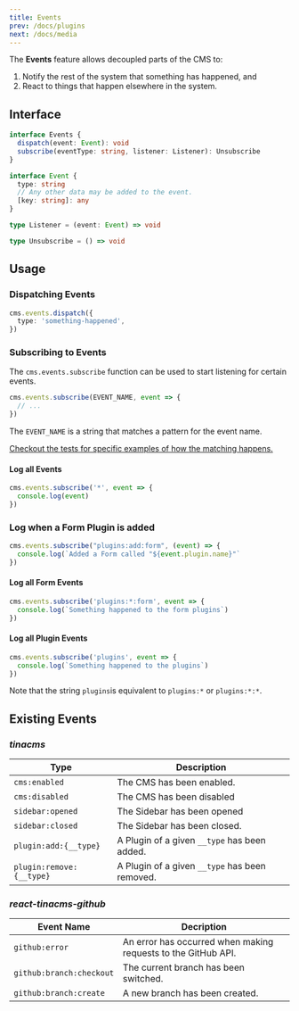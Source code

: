 ```yaml
---
title: Events
prev: /docs/plugins
next: /docs/media
---
```


The **Events** feature allows decoupled parts of the CMS to:

1. Notify the rest of the system that something has happened, and
2. React to things that happen elsewhere in the system.

## Interface

```ts
interface Events {
  dispatch(event: Event): void
  subscribe(eventType: string, listener: Listener): Unsubscribe
}

interface Event {
  type: string
  // Any other data may be added to the event.
  [key: string]: any
}

type Listener = (event: Event) => void

type Unsubscribe = () => void
```

## Usage

### Dispatching Events

```ts
cms.events.dispatch({
  type: 'something-happened',
})
```

### Subscribing to Events

The `cms.events.subscribe` function can be used to start listening for certain events.

```ts
cms.events.subscribe(EVENT_NAME, event => {
  // ...
})
```

The `EVENT_NAME` is a string that matches a pattern for the event name.

[Checkout the tests for specific examples of how the matching happens.](https://github.com/tinacms/tinacms/blob/master/packages/@tinacms/core/src/events.test.ts)

#### Log all Events

```ts
cms.events.subscribe('*', event => {
  console.log(event)
})
```

### Log when a Form Plugin is added

```ts
cms.events.subscribe("plugins:add:form", (event) => {
  console.log(`Added a Form called "${event.plugin.name}"`
})
```

#### Log all Form Events

```ts
cms.events.subscribe('plugins:*:form', event => {
  console.log(`Something happened to the form plugins`)
})
```

#### Log all Plugin Events

```ts
cms.events.subscribe('plugins', event => {
  console.log(`Something happened to the plugins`)
})
```

Note that the string `plugins`is equivalent to `plugins:*` or `plugins:*:*`.

## Existing Events

### _tinacms_

| Type                     | Description                                    |
| ------------------------ | ---------------------------------------------- |
| `cms:enabled`            | The CMS has been enabled.                      |
| `cms:disabled`           | The CMS has been disabled                      |
| `sidebar:opened`         | The Sidebar has been opened                    |
| `sidebar:closed`         | The Sidebar has been closed.                   |
| `plugin:add:{__type}`    | A Plugin of a given `__type` has been added.   |
| `plugin:remove:{__type}` | A Plugin of a given `__type` has been removed. |

### _react-tinacms-github_

| Event Name               | Decription                                                    |
| ------------------------ | ------------------------------------------------------------- |
| `github:error`           | An error has occurred when making requests to the GitHub API. |
| `github:branch:checkout` | The current branch has been switched.                         |
| `github:branch:create`   | A new branch has been created.                                |
